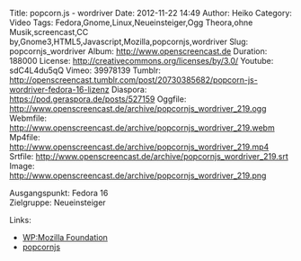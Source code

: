Title: popcorn.js - wordriver
Date: 2012-11-22 14:49
Author: Heiko
Category: Video
Tags: Fedora,Gnome,Linux,Neueinsteiger,Ogg Theora,ohne Musik,screencast,CC by,Gnome3,HTML5,Javascript,Mozilla,popcornjs,wordriver
Slug: popcornjs_wordriver
Album: http://www.openscreencast.de
Duration: 188000
License: http://creativecommons.org/licenses/by/3.0/
Youtube: sdC4L4du5qQ
Vimeo: 39978139
Tumblr: http://openscreencast.tumblr.com/post/20730385682/popcorn-js-wordriver-fedora-16-lizenz
Diaspora: https://pod.geraspora.de/posts/527159
Oggfile: http://www.openscreencast.de/archive/popcornjs_wordriver_219.ogg
Webmfile: http://www.openscreencast.de/archive/popcornjs_wordriver_219.webm
Mp4file: http://www.openscreencast.de/archive/popcornjs_wordriver_219.mp4
Srtfile: http://www.openscreencast.de/archive/popcornjs_wordriver_219.srt
Image: http://www.openscreencast.de/archive/popcornjs_wordriver_219.png

Ausgangspunkt: Fedora 16  
Zielgruppe: Neueinsteiger  

Links:

  * [WP:Mozilla Foundation](https://de.wikipedia.org/wiki/Mozilla_Foundation "Link zu WP:Mozilla_Foundation" )
  * [popcornjs](http://popcornjs.org/ "Link zu popcornjs" )

